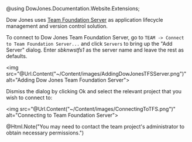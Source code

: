 ﻿@using DowJones.Documentation.Website.Extensions;

Dow Jones uses [Team Foundation Server](http://msdn.microsoft.com/en-us/vstudio/ff637362) as application lifecycle management and version control solution.

To connect to Dow Jones Team Foundation Server, go to `TEAM -> Connect to Team Foundation Server...` and click `Servers` to bring up the "Add Server" dialog.
Enter _sbknwstfs1_ as the server name and leave the rest as defaults. 

<img src="@Url.Content("~/Content/images/AddingDowJonesTFSServer.png")" alt="Adding Dow Jones Team Foundation Server">

Dismiss the dialog by clicking Ok and select the relevant project that you wish to connect to:

<img src="@Url.Content("~/Content/images/ConnectingToTFS.png")" alt="Connecting to Team Foundation Server">

@Html.Note("You may need to contact the team project's administrator to obtain necessary permissions.")